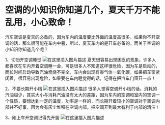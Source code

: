 # 空调的小知识你知道几个，夏天千万不能乱用，小心致命！


汽车空调是夏天的必备的，因为车内的温度要比外面的温度高很多，如果你不开空调的话，那么很可能在车内中暑，所以，夏天车内的是开车必备的，而关于空调的小知识你知道几个呢？

1、切勿开空调睡觉
![在这里插入图片描述](https://img-blog.csdnimg.cn/20190527102809925.png?x-oss-process=image/watermark,type_ZmFuZ3poZW5naGVpdGk,shadow_10,text_aHR0cHM6Ly9ibG9nLmNzZG4ubmV0L3dlaXhpbl80NTAxOTMxMA==,size_16,color_FFFFFF,t_70)
夏天很容易出现困乏的现象，许多人都喜欢在车内开着空调睡一会，可是很多人不知道这样很危险，因为车是启动的，而长时间启动导致汽油燃烧不完全，车内会出现有害气体一氧化碳，如果把车窗紧闭着，很容易出现危险，如果要在车内睡觉得的话，记得在把汽车门窗开一点！

2、不要长期开小档
![在这里插入图片描述](https://img-blog.csdnimg.cn/20190527102827218.png?x-oss-process=image/watermark,type_ZmFuZ3poZW5naGVpdGk,shadow_10,text_aHR0cHM6Ly9ibG9nLmNzZG4ubmV0L3dlaXhpbl80NTAxOTMxMA==,size_16,color_FFFFFF,t_70)
很多人觉得空调开小档的话，消耗的汽油越少，其实大小与消耗汽油没有太大的差距，因为车内的空调和室内的空调一个性质，要想达到一定的温度，功率是一样的，而长期开着较小的空调对于空调内部并不好事，因为会有灰尘堆积在空调内部，把空调开到最大有利于内部的清洁！

3、刚上车开空调记得先开窗
![在这里插入图片描述](https://img-blog.csdnimg.cn/20190527102841363.png?x-oss-process=image/watermark,type_ZmFuZ3poZW5naGVpdGk,shadow_10,text_aHR0cHM6Ly9ibG9nLmNzZG4ubmV0L3dlaXhpbl80NTAxOTMxMA==,size_16,color_FFFFFF,t_70)